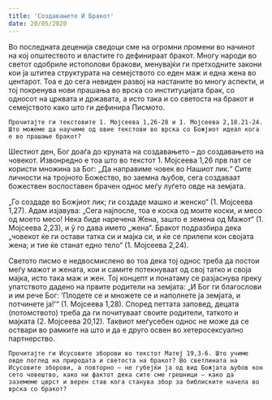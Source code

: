 ```yaml
---
title: 'Создавањето И Бракот'
date: 20/05/2020
---
```


Во последната деценија сведоци сме на огромни промени во начинот на кој општеството и властите го дефинираат бракот. Многу народи во светот одобриле истополови бракови, менувајќи ги претходните закони кои ја штитеа структурата на семејството со еден маж и една жена во центарот. Тоа е до сега невиден развој на настаните во многу аспекти, и тој покренува нови прашања во врска со институцијата брак, со односот на црквата и државата, а исто така и со светоста на бракот и семејството како што ги дефинира Писмото.

`Прочитајте ги текстовите 1. Мојсеева 1,26-28 и 1. Мојсеева 2,18.21-24. Што можеме да научиме од овие текстови во врска со Божјиот идеал кога е во прашање бракот?`

Шестиот ден, Бог доаѓа до круната на создавањето – до создавањето на човекот. Извонредно е тоа што во текстот 1. Мојсеева 1,26 прв пат се користи множина за Бог: „Да направиме човек во Нашиот лик.“ Сите личности на тројното Божество, во заемна љубов, сега создаваат божествен воспоставен брачен однос меѓу луѓето овде на земјата.

„Го создаде во Божјиот лик; ги создаде машко и женско“ (1. Мојсеева 1,27). Адам изјавува: „Сега најпосле, тоа е коска од моите коски, и месо од моето месо! Нека биде наречена Жена, зашто е земена од Мажот“ (1. Мојсеева 2,23), и ў го дава името „жена“. Бракот подразбира дека „човекот ќе ги остави татка си и мајка си, и ќе се прилепи кон својата жена; и тие ќе станат едно тело“ (1. Мојсеева 2,24).

Светото писмо е недвосмислено во тоа дека тој однос треба да постои меѓу мажот и жената, кои и самите потекнуваат од свој татко и своја мајка, исто така маж и жен. Тој концепт и понатаму се разјаснува преку упатството дадено на првите родители на земјата: „И Бог ги благослови и им рече Бог: ’Плодете се и множете се и наполнете ја земјата, и потчинете ја!’“ (1. Мојсеева 1,28). Според петтата заповед, децата (потомството) треба да ги почитуваат своите родители, таткото и мајката (2. Мојсеева 20,12). Таквиот меѓусебен однос не може да се оствари во рамките на што и да е друго освен во хетеросексуално партнерство.

`Прочитајте ги Исусовите зборови во текстот Матеј 19,3-6. Што учиме овде поглед на природата и светоста на бракот? Во светлината на Исусовите зборови, а повторно – не губејќи ја од вид Божјата љубов кон сето човештво, како ни фактот дека сите сме грешници – како да заземеме цврст и верен став кога станува збор за библиските начела во врска со бракот?`
